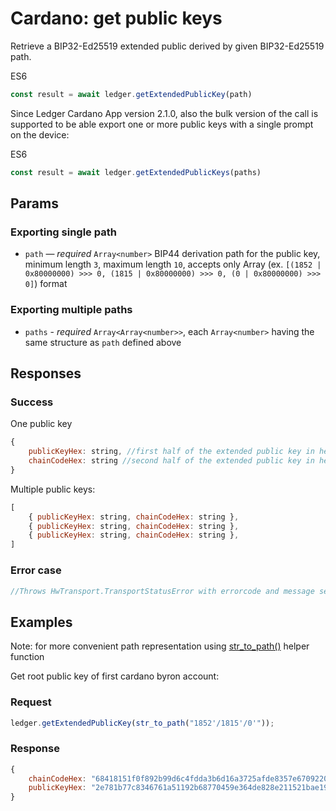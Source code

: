 # Cardano: get public keys
Retrieve a BIP32-Ed25519 extended public derived by given BIP32-Ed25519 path.

ES6
```javascript
const result = await ledger.getExtendedPublicKey(path)
```

Since Ledger Cardano App version 2.1.0, also the bulk version of the call is supported to be able export one or more public keys with a single prompt on the device:

ES6
```javascript
const result = await ledger.getExtendedPublicKeys(paths)
```


## Params

### Exporting single path

* `path` — *required* `Array<number>` BIP44 derivation path for the public key, minimum length `3`, maximum length `10`, accepts only Array (ex. `[(1852 | 0x80000000) >>> 0, (1815 | 0x80000000) >>> 0, (0 | 0x80000000) >>> 0]`) format

### Exporting multiple paths

* `paths` - *required* `Array<Array<number>>`, each `Array<number>` having the same structure as `path` defined above


## Responses

### Success

One public key

```javascript
{
	publicKeyHex: string, //first half of the extended public key in hexadecimal string notation
	chainCodeHex: string //second half of the extended public key in hexadecimal string notation
}
```

Multiple public keys:

```javascript
[
    { publicKeyHex: string, chainCodeHex: string },
    { publicKeyHex: string, chainCodeHex: string },
    { publicKeyHex: string, chainCodeHex: string },
]

```

### Error case
```javascript
//Throws HwTransport.TransportStatusError with errorcode and message set by https://github.com/cardano-foundation/ledger-app-cardano/blob/master/src/errors.h
```

## Examples

Note: for more convenient path representation using [str_to_path()](helperFunctions.md#str_to_path) helper function

Get root public key of first cardano byron account:

### Request

```javascript
ledger.getExtendedPublicKey(str_to_path("1852'/1815'/0'"));
```
### Response
```javascript
{
    chainCodeHex: "68418151f0f892b99d6c4fdda3b6d16a3725afde8357e6709220eaa27b48c014".
    publicKeyHex: "2e781b77c8346761a51192b68770459e364de828e211521bae19fa868a494631"
}

```